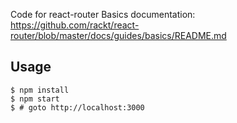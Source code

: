 Code for react-router Basics documentation:
https://github.com/rackt/react-router/blob/master/docs/guides/basics/README.md

Usage
-----

    $ npm install
    $ npm start
    $ # goto http://localhost:3000
